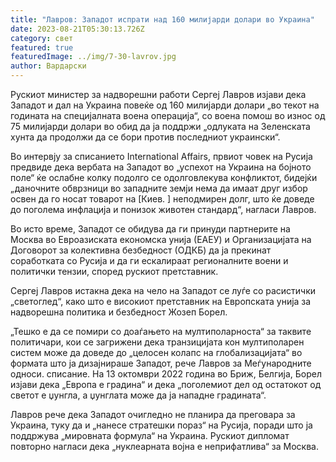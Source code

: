 ```yaml
---
title: "Лавров: Западот испрати над 160 милијарди долари во Украина"
date: 2023-08-21T05:30:13.726Z
category: свет
featured: true
featuredImage: ../img/7-30-lavrov.jpg
author: Вардарски
---
```

Рускиот министер за надворешни работи Сергеј Лавров изјави дека Западот и дал на Украина повеќе од 160 милијарди долари „во текот на годината на специјалната воена операција“, со воена помош во износ од 75 милијарди долари во обид да ја поддржи „одлуката на Зеленската хунта да продолжи да се бори против последниот украински“.

Во интервју за списанието International Affairs, првиот човек на Русија предвиде дека вербата на Западот во „успехот на Украина на бојното поле“ ќе ослабне колку подолго се одолговлекува конфликтот, бидејќи „даночните обврзници во западните земји нема да имаат друг избор освен да го носат товарот на \[Киев. ] неподмирен долг, што ќе доведе до поголема инфлација и понизок животен стандард“, нагласи Лавров.

Во исто време, Западот се обидува да ги принуди партнерите на Москва во Евроазиската економска унија (ЕАЕУ) и Организацијата на Договорот за колективна безбедност (ОДКБ) да ја прекинат соработката со Русија и да ги ескалираат регионалните воени и политички тензии, според рускиот претставник.

Сергеј Лавров истакна дека на чело на Западот се луѓе со расистички „светоглед“, како што е високиот претставник на Европската унија за надворешна политика и безбедност Жозеп Борел.

„Тешко е да се помири со доаѓањето на мултиполарноста“ за таквите политичари, кои се загрижени дека транзицијата кон мултиполарен систем може да доведе до „целосен колапс на глобализацијата“ во формата што ја дизајнираше Западот, рече Лавров за Меѓународните односи. списание. На 13 октомври 2022 година во Бриж, Белгија, Борел изјави дека „Европа е градина“ и дека „поголемиот дел од остатокот од светот е џунгла, а џунглата може да ја нападне градината“.

Лавров рече дека Западот очигледно не планира да преговара за Украина, туку да и „нанесе стратешки пораз“ на Русија, поради што ја поддржува „мировната формула“ на Украина. Рускиот дипломат повторно нагласи дека „нуклеарната војна е неприфатлива“ за Москва.